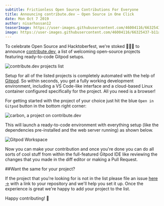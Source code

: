 ```yaml
---
subtitle: Frictionless Open Source Contributions For Everyone
title: Announcing contribute.dev — Open Source in One Click
date: Mon Oct 7 2019
author: nisarhassan12
teaserImage: https://user-images.githubusercontent.com/46004116/66325437-b11a9980-e940-11e9-9db4-69af48a0a52a.png
image: https://user-images.githubusercontent.com/46004116/66325437-b11a9980-e940-11e9-9db4-69af48a0a52a.png
---
```


To celebrate Open Source and Hacktoberfest, we're stoked <span aria-hidden="true">🧙✨🥰</span> to announce <a href="https://contribute.dev" target="blank">contribute.dev</a>, a list of welcoming open-source projects featuring ready-to-code Gitpod setups.

![contribute.dev projects list](https://user-images.githubusercontent.com/46004116/66307071-d695ac00-e91c-11e9-9eb1-8aa97bb6ca67.png)

Setup for all of the listed projects is completely automated with the help of [Gitpod](https://gitpod.io). So within seconds, you get a fully working development environment, including a VS Code-like interface and a cloud-based Linux container configured specifically for the project. All you need is a browser!

For getting started with the project of your choice just hit the blue `Open in Gitpod` button in the bottom right corner:

![carbon, a project on contribute.dev](https://user-images.githubusercontent.com/46004116/66307306-82d79280-e91d-11e9-9c8b-00d92b710892.png)

This will launch a ready-to-code environment with everything setup (like the dependencies pre-installed and the web server running) as shown below.

![Gitpod Workspace](https://user-images.githubusercontent.com/46004116/66307804-d5fe1500-e91e-11e9-9032-b5efa3cb8ff8.png)

Now you can make your contribution and once you're done you can do all sorts of cool stuff from within the full-featured Gitpod IDE like reviewing the changes that you made in the diff editor or making a Pull Request.

##Want the same for your project?

If the project that you're looking for is not in the list please file an issue [here &rarr;](https://github.com/gitpod-io/contribute.dev/issues/new?labels=&template=add-project.md&title=Add+%3CRepo+URL+here%3E) with a link to your repository and we'll help you set it up. Once the experience is great we're happy to add your project to the list.

Happy contributing! <span aria-hidden="true">🥰</span>
